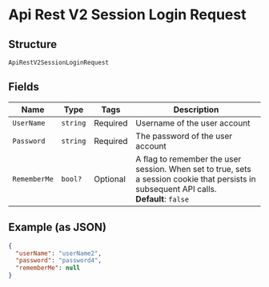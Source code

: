 
# Api Rest V2 Session Login Request

## Structure

`ApiRestV2SessionLoginRequest`

## Fields

| Name | Type | Tags | Description |
|  --- | --- | --- | --- |
| `UserName` | `string` | Required | Username of the user account |
| `Password` | `string` | Required | The password of the user account |
| `RememberMe` | `bool?` | Optional | A flag to remember the user session. When set to true, sets a session cookie that persists in subsequent API calls.<br>**Default**: `false` |

## Example (as JSON)

```json
{
  "userName": "userName2",
  "password": "password4",
  "rememberMe": null
}
```

